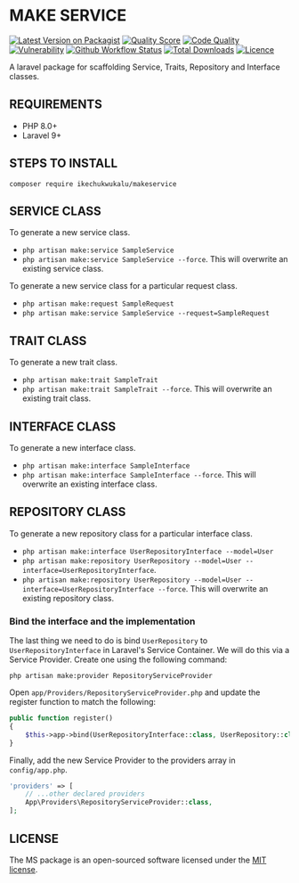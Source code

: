 # MAKE SERVICE

[![Latest Version on Packagist](https://img.shields.io/packagist/v/ikechukwukalu/makeservice?style=flat-square)](https://packagist.org/packages/ikechukwukalu/makeservice)
[![Quality Score](https://img.shields.io/scrutinizer/quality/g/ikechukwukalu/makeservice/main?style=flat-square)](https://scrutinizer-ci.com/g/ikechukwukalu/makeservice/)
[![Code Quality](https://img.shields.io/codefactor/grade/github/ikechukwukalu/makeservice?style=flat-square)](https://www.codefactor.io/repository/github/ikechukwukalu/makeservice)
[![Vulnerability](https://img.shields.io/snyk/vulnerabilities/github/ikechukwukalu/makeservice?style=flat-square)](https://security.snyk.io/package/composer/ikechukwukalu%2Fclamavfileupload)
[![Github Workflow Status](https://img.shields.io/github/actions/workflow/status/ikechukwukalu/makeservice/makeservice.yml?branch=main&style=flat-square)](https://github.com/ikechukwukalu/makeservice/actions/workflows/makeservice.yml)
[![Total Downloads](https://img.shields.io/packagist/dt/ikechukwukalu/makeservice?style=flat-square)](https://packagist.org/packages/ikechukwukalu/makeservice)
[![Licence](https://img.shields.io/packagist/l/ikechukwukalu/makeservice?style=flat-square)](https://github.com/ikechukwukalu/makeservice/blob/main/LICENSE.md)

A laravel package for scaffolding Service, Traits, Repository and Interface classes.

## REQUIREMENTS

- PHP 8.0+
- Laravel 9+

## STEPS TO INSTALL

``` shell
composer require ikechukwukalu/makeservice
```

## SERVICE CLASS

To generate a new service class.

- `php artisan make:service SampleService`
- `php artisan make:service SampleService --force`. This will overwrite an existing service class.

To generate a new service class for a particular request class.

- `php artisan make:request SampleRequest`
- `php artisan make:service SampleService --request=SampleRequest`

## TRAIT CLASS

To generate a new trait class.

- `php artisan make:trait SampleTrait`
- `php artisan make:trait SampleTrait --force`. This will overwrite an existing trait class.

## INTERFACE CLASS

To generate a new interface class.

- `php artisan make:interface SampleInterface`
- `php artisan make:interface SampleInterface --force`. This will overwrite an existing interface class.

## REPOSITORY CLASS

To generate a new repository class for a particular interface class.

- `php artisan make:interface UserRepositoryInterface --model=User`
- `php artisan make:repository UserRepository --model=User --interface=UserRepositoryInterface`.
- `php artisan make:repository UserRepository --model=User --interface=UserRepositoryInterface --force`. This will overwrite an existing repository class.

### Bind the interface and the implementation

The last thing we need to do is bind `UserRepository` to `UserRepositoryInterface` in Laravel's Service Container. We will do this via a Service Provider. Create one using the following command:

``` shell
php artisan make:provider RepositoryServiceProvider
```

Open `app/Providers/RepositoryServiceProvider.php` and update the register function to match the following:

``` php
public function register()
{
    $this->app->bind(UserRepositoryInterface::class, UserRepository::class);
}
```

Finally, add the new Service Provider to the providers array in `config/app.php`.

``` php
'providers' => [
    // ...other declared providers
    App\Providers\RepositoryServiceProvider::class,
];
```

## LICENSE

The MS package is an open-sourced software licensed under the [MIT license](https://opensource.org/licenses/MIT).
